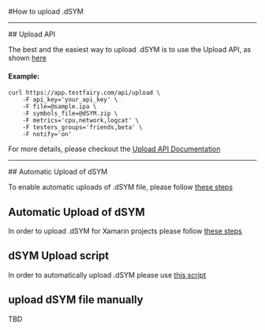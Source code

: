 
#How to upload .dSYM
<hr>
## Upload API

The best and the easiest way to upload .dSYM is to use the Upload API, as shown [here](https://docs.testfairy.com/API/Upload_API.html)

#### Example:
```
curl https://app.testfairy.com/api/upload \
	-F api_key='your_api_key' \
	-F file=@sample.ipa \
	-F symbols_file=@dSYM.zip \
	-F metrics='cpu,network,logcat' \
	-F testers_groups='friends,beta' \
	-F notify='on'
```
For more details, please checkout the [Upload API Documentation](https://docs.testfairy.com/API/Upload_API.html)
<hr>
## Automatic Upload of dSYM

To enable automatic uploads of .dSYM file, please follow [these steps](https://docs.testfairy.com/iOS_SDK/Automatic_Upload_of_dSYM.html)

## Automatic Upload of dSYM

In order to upload .dSYM for Xamarin projects please follow [these steps](https://docs.testfairy.com/Platforms/Xamarin.html)

## dSYM Upload script

In order to automatically upload .dSYM please use [this script](https://github.com/testfairy/command-line-uploader/blob/master/upload-dsym.sh)

## upload dSYM file manually

TBD



